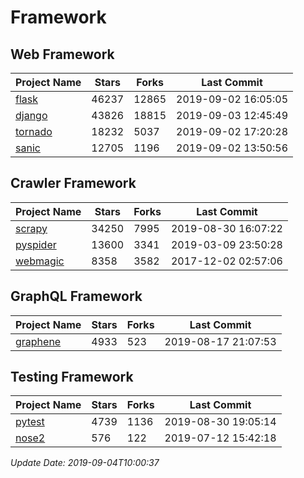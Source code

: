 # Framework

## Web Framework

| Project Name | Stars | Forks | Last Commit |
| ------------ | ----- | ----- | ----------- |
| [flask](https://github.com/pallets/flask) | 46237 | 12865 | 2019-09-02 16:05:05 |
| [django](https://github.com/django/django) | 43826 | 18815 | 2019-09-03 12:45:49 |
| [tornado](https://github.com/tornadoweb/tornado) | 18232 | 5037 | 2019-09-02 17:20:28 |
| [sanic](https://github.com/huge-success/sanic) | 12705 | 1196 | 2019-09-02 13:50:56 |

## Crawler Framework

| Project Name | Stars | Forks | Last Commit |
| ------------ | ----- | ----- | ----------- |
| [scrapy](https://github.com/scrapy/scrapy) | 34250 | 7995 | 2019-08-30 16:07:22 |
| [pyspider](https://github.com/binux/pyspider) | 13600 | 3341 | 2019-03-09 23:50:28 |
| [webmagic](https://github.com/code4craft/webmagic) | 8358 | 3582 | 2017-12-02 02:57:06 |

## GraphQL Framework

| Project Name | Stars | Forks | Last Commit |
| ------------ | ----- | ----- | ----------- |
| [graphene](https://github.com/graphql-python/graphene) | 4933 | 523 | 2019-08-17 21:07:53 |

## Testing Framework

| Project Name | Stars | Forks | Last Commit |
| ------------ | ----- | ----- | ----------- |
| [pytest](https://github.com/pytest-dev/pytest) | 4739 | 1136 | 2019-08-30 19:05:14 |
| [nose2](https://github.com/nose-devs/nose2) | 576 | 122 | 2019-07-12 15:42:18 |

*Update Date: 2019-09-04T10:00:37*